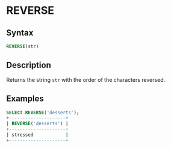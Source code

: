 # REVERSE

## Syntax

```sql
REVERSE(str)
```

## Description

Returns the string `str` with the order of the characters reversed.

## Examples

```sql
SELECT REVERSE('desserts');
+---------------------+
| REVERSE('desserts') |
+---------------------+
| stressed            |
+---------------------+
```
